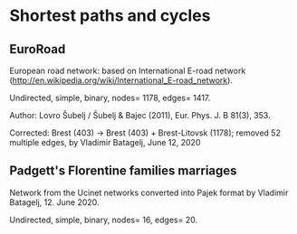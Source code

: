 # Shortest paths and cycles

## EuroRoad

European road network: based on International E-road network (http://en.wikipedia.org/wiki/International_E-road_network).

Undirected, simple, binary, nodes= 1178, edges= 1417.

Author: Lovro Šubelj / Šubelj & Bajec (2011), Eur. Phys. J. B 81(3), 353.

Corrected: Brest (403) -> Brest (403) + Brest-Litovsk (1178); removed 52 multiple edges, by Vladimir Batagelj, June 12, 2020

## Padgett's Florentine families marriages

Network from the Ucinet networks converted into Pajek format by Vladimir Batagelj, 12. June 2020.

Undirected, simple, binary, nodes= 16, edges= 20.
